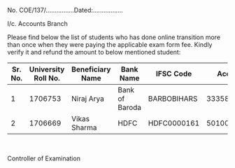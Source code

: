 No. COE/137/................Dated:.................

I/c. Accounts Branch

Please find below the list of students who has done online transition more than once when they were paying the applicable exam form fee. Kindly verify it and refund the amount to below mentioned student:

| Sr.     No. | University Roll No. | Beneficiary Name  | Bank Name      | IFSC Code   | Account No. | Amount | Remarks            |
|-------------|---------------------|-------------------|----------------|-------------|-------------|--------|--------------------|
| 1           | 1706753             | Niraj Arya        | Bank of Baroda | BARBOBIHARS | 33358100006842 | 2400   | Double  Transition |
| 2           | 1706669             | Vikas Sharma      | HDFC           | HDFC0000161 | 50100155446604 | 2400   | Double  Transition |



</BR>

Controller of Examination
